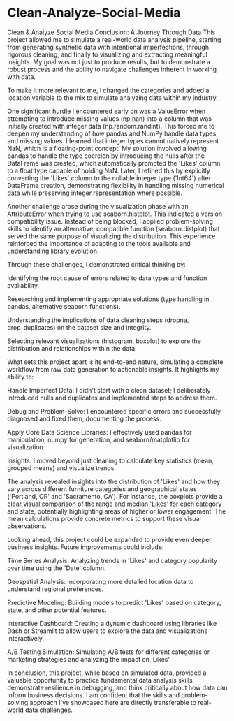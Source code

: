 # Clean-Analyze-Social-Media
Clean &amp; Analyze Social Media
Conclusion: A Journey Through Data
This project allowed me to simulate a real-world data analysis pipeline, starting from generating synthetic data with intentional imperfections, through rigorous cleaning, and finally to visualizing and extracting meaningful insights. My goal was not just to produce results, but to demonstrate a robust process and the ability to navigate challenges inherent in working with data. 

To make it more relevant to me, I changed the categories and added a location variable to the mix to simulate analyzing data within my industry.

One significant hurdle I encountered early on was a ValueError when attempting to introduce missing values (np.nan) into a column that was initially created with integer data (np.random.randint). This forced me to deepen my understanding of how pandas and NumPy handle data types and missing values. I learned that integer types cannot natively represent NaN, which is a floating-point concept. My solution involved allowing pandas to handle the type coercion by introducing the nulls after the DataFrame was created, which automatically promoted the 'Likes' column to a float type capable of holding NaN. Later, I refined this by explicitly converting the 'Likes' column to the nullable integer type ('Int64') after DataFrame creation, demonstrating flexibility in handling missing numerical data while preserving integer representation where possible.

Another challenge arose during the visualization phase with an AttributeError when trying to use seaborn.histplot. This indicated a version compatibility issue. Instead of being blocked, I applied problem-solving skills to identify an alternative, compatible function (seaborn.distplot) that served the same purpose of visualizing the distribution. This experience reinforced the importance of adapting to the tools available and understanding library evolution.

Through these challenges, I demonstrated critical thinking by:

Identifying the root cause of errors related to data types and function availability.

Researching and implementing appropriate solutions (type handling in pandas, alternative seaborn functions).

Understanding the implications of data cleaning steps (dropna, drop_duplicates) on the dataset size and integrity.

Selecting relevant visualizations (histogram, boxplot) to explore the distribution and relationships within the data.

What sets this project apart is its end-to-end nature, simulating a complete workflow from raw data generation to actionable insights. It highlights my ability to:

Handle Imperfect Data: I didn't start with a clean dataset; I deliberately introduced nulls and duplicates and implemented steps to address them.

Debug and Problem-Solve: I encountered specific errors and successfully diagnosed and fixed them, documenting the process.

Apply Core Data Science Libraries: I effectively used pandas for manipulation, numpy for generation, and seaborn/matplotlib for visualization.

Insights: I moved beyond just cleaning to calculate key statistics (mean, grouped means) and visualize trends.

The analysis revealed insights into the distribution of 'Likes' and how they vary across different furniture categories and geographical states ('Portland, OR' and 'Sacramento, CA'). For instance, the boxplots provide a clear visual comparison of the range and median 'Likes' for each category and state, potentially highlighting areas of higher or lower engagement. The mean calculations provide concrete metrics to support these visual observations.

Looking ahead, this project could be expanded to provide even deeper business insights. Future improvements could include:

Time Series Analysis: Analyzing trends in 'Likes' and category popularity over time using the 'Date' column.

Geospatial Analysis: Incorporating more detailed location data to understand regional preferences.

Predictive Modeling: Building models to predict 'Likes' based on category, state, and other potential features.

Interactive Dashboard: Creating a dynamic dashboard using libraries like Dash or Streamlit to allow users to explore the data and visualizations interactively.

A/B Testing Simulation: Simulating A/B tests for different categories or marketing strategies and analyzing the impact on 'Likes'.

In conclusion, this project, while based on simulated data, provided a valuable opportunity to practice fundamental data analysis skills, demonstrate resilience in debugging, and think critically about how data can inform business decisions. I am confident that the skills and problem-solving approach I've showcased here are directly transferable to real-world data challenges.
